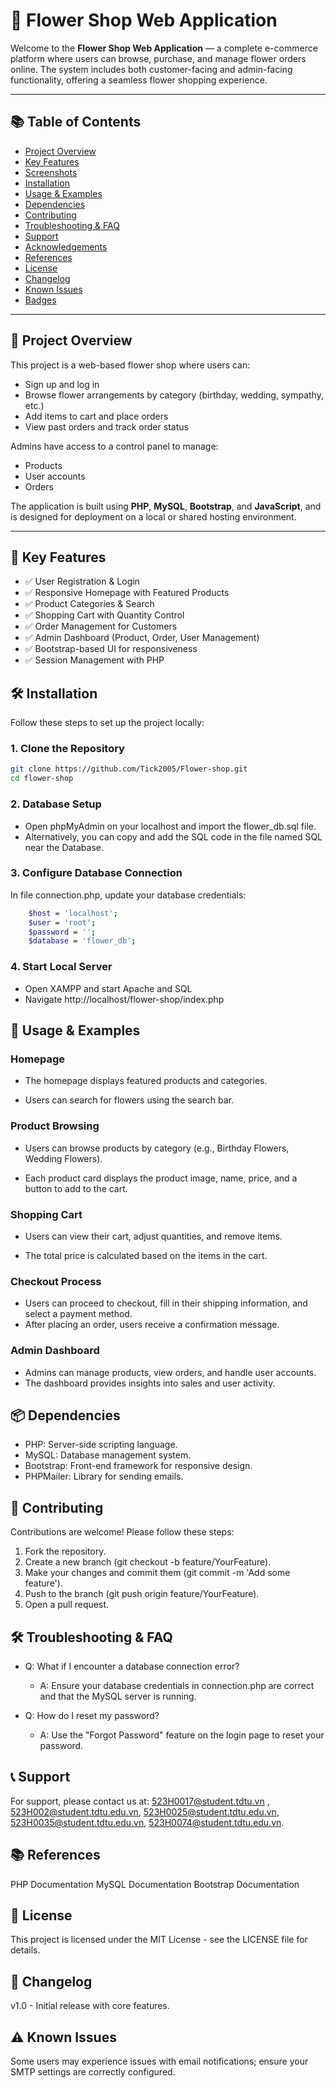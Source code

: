# 🌸 Flower Shop Web Application

Welcome to the **Flower Shop Web Application** — a complete e-commerce platform where users can browse, purchase, and manage flower orders online. The system includes both customer-facing and admin-facing functionality, offering a seamless flower shopping experience.

---

## 📚 Table of Contents

- [Project Overview](#project-overview)
- [Key Features](#key-features)
- [Screenshots](#screenshots)
- [Installation](#installation)
- [Usage & Examples](#usage--examples)
- [Dependencies](#dependencies)
- [Contributing](#contributing)
- [Troubleshooting & FAQ](#troubleshooting--faq)
- [Support](#support)
- [Acknowledgements](#acknowledgements)
- [References](#references)
- [License](#license)
- [Changelog](#changelog)
- [Known Issues](#known-issues)
- [Badges](#badges)

---

## 📖 Project Overview

This project is a web-based flower shop where users can:

- Sign up and log in
- Browse flower arrangements by category (birthday, wedding, sympathy, etc.)
- Add items to cart and place orders
- View past orders and track order status

Admins have access to a control panel to manage:

- Products
- User accounts
- Orders

The application is built using **PHP**, **MySQL**, **Bootstrap**, and **JavaScript**, and is designed for deployment on a local or shared hosting environment.

---

## 🌟 Key Features

- ✅ User Registration & Login
- ✅ Responsive Homepage with Featured Products
- ✅ Product Categories & Search
- ✅ Shopping Cart with Quantity Control
- ✅ Order Management for Customers
- ✅ Admin Dashboard (Product, Order, User Management)
- ✅ Bootstrap-based UI for responsiveness
- ✅ Session Management with PHP

## 🛠️ Installation

Follow these steps to set up the project locally:

### 1. Clone the Repository

```bash
git clone https://github.com/Tick2005/Flower-shop.git
cd flower-shop
```

### 2. Database Setup

- Open phpMyAdmin on your localhost and import the flower_db.sql file.
- Alternatively, you can copy and add the SQL code in the file named SQL near the Database.

### 3. Configure Database Connection

In file connection.php, update your database credentials:

```bash
    $host = 'localhost';
    $user = 'root';
    $password = '';
    $database = 'flower_db';
```

### 4. Start Local Server

- Open XAMPP and start Apache and SQL
- Navigate http://localhost/flower-shop/index.php

## 🧪 Usage & Examples

### Homepage

- The homepage displays featured products and categories.
  
- Users can search for flowers using the search bar.

### Product Browsing

- Users can browse products by category (e.g., Birthday Flowers, Wedding Flowers).
  
- Each product card displays the product image, name, price, and a button to add to the cart.

### Shopping Cart

- Users can view their cart, adjust quantities, and remove items.

- The total price is calculated based on the items in the cart.

### Checkout Process

- Users can proceed to checkout, fill in their shipping information, and select a payment method.
- After placing an order, users receive a confirmation message.

### Admin Dashboard

- Admins can manage products, view orders, and handle user accounts.
- The dashboard provides insights into sales and user activity.

## 📦 Dependencies

- PHP: Server-side scripting language.
- MySQL: Database management system.
- Bootstrap: Front-end framework for responsive design.
- PHPMailer: Library for sending emails.

## 🤝 Contributing

Contributions are welcome! Please follow these steps:

1. Fork the repository.
2. Create a new branch (git checkout -b feature/YourFeature).
3. Make your changes and commit them (git commit -m 'Add some feature').
4. Push to the branch (git push origin feature/YourFeature).
5. Open a pull request.

## 🛠️ Troubleshooting & FAQ

- Q: What if I encounter a database connection error?

    + A: Ensure your database credentials in connection.php are correct and that the MySQL server is running.
- Q: How do I reset my password?

    + A: Use the "Forgot Password" feature on the login page to reset your password.

 ## 📞 Support
 
For support, please contact us at: 523H0017@student.tdtu.vn , 523H002@student.tdtu.edu.vn, 523H0025@student.tdtu.edu.vn, 523H0035@student.tdtu.edu.vn, 523H0074@student.tdtu.edu.vn.

## 📚 References

PHP Documentation
MySQL Documentation
Bootstrap Documentation

## 📝 License

This project is licensed under the MIT License - see the LICENSE file for details.

## 📅 Changelog

v1.0 - Initial release with core features.

## ⚠️ Known Issues
Some users may experience issues with email notifications; ensure your SMTP settings are correctly configured.
